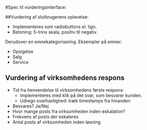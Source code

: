 #Spec til vurderingsinterface:

##Vurdering af slutbrugerens oplevelse:

* Implementeres som radiobuttons el. lign.
* Betoning: 5-trins skala, positiv til negativ.

Derudover  en emnekategorisering.
Eksempler på emner:

* Opsigelse
* Salg
* Service

## Vurdering af virksomhedens respons

* Tid fra henvendelse til virksomhedens første respons: 
    * Implementeres med klik på det svar, som besvarer kunden. 
    * Udregn svarhastighed: træk timestamps fra hinanden
* Besvares? Ja/Nej
* Hvor mange posts fra virksomheden inden eskalation?
* Frekvens af posts der eskaleres
* Antal posts af virksomheden inden løsning



